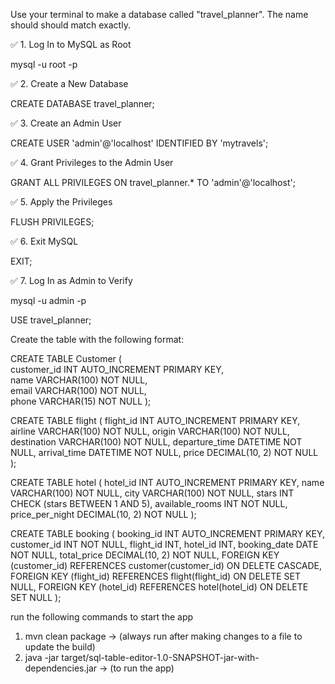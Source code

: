 Use your terminal to make a database called "travel_planner". The name should should match exactly.

✅ 1. Log In to MySQL as Root

mysql -u root -p

✅ 2. Create a New Database

CREATE DATABASE travel_planner;

✅ 3. Create an Admin User

CREATE USER 'admin'@'localhost' IDENTIFIED BY 'mytravels';

✅ 4. Grant Privileges to the Admin User

GRANT ALL PRIVILEGES ON travel_planner.* TO 'admin'@'localhost';

✅ 5. Apply the Privileges

FLUSH PRIVILEGES;

✅ 6. Exit MySQL

EXIT;

✅ 7. Log In as Admin to Verify

mysql -u admin -p

USE travel_planner;

Create the table with the following format:

CREATE TABLE Customer (     
    customer_id INT AUTO_INCREMENT PRIMARY KEY,     
    name VARCHAR(100) NOT NULL,     
    email VARCHAR(100) NOT NULL,     
    phone VARCHAR(15) NOT NULL );

CREATE TABLE flight (
    flight_id INT AUTO_INCREMENT PRIMARY KEY,
    airline VARCHAR(100) NOT NULL,
    origin VARCHAR(100) NOT NULL,
    destination VARCHAR(100) NOT NULL,
    departure_time DATETIME NOT NULL,
    arrival_time DATETIME NOT NULL,
    price DECIMAL(10, 2) NOT NULL
);

CREATE TABLE hotel (
    hotel_id INT AUTO_INCREMENT PRIMARY KEY,
    name VARCHAR(100) NOT NULL,
    city VARCHAR(100) NOT NULL,
    stars INT CHECK (stars BETWEEN 1 AND 5),
    available_rooms INT NOT NULL,
    price_per_night DECIMAL(10, 2) NOT NULL
);

CREATE TABLE booking (
    booking_id INT AUTO_INCREMENT PRIMARY KEY,
    customer_id INT NOT NULL,
    flight_id INT,
    hotel_id INT,
    booking_date DATE NOT NULL,
    total_price DECIMAL(10, 2) NOT NULL,
    FOREIGN KEY (customer_id) REFERENCES customer(customer_id) ON DELETE CASCADE,
    FOREIGN KEY (flight_id) REFERENCES flight(flight_id) ON DELETE SET NULL,
    FOREIGN KEY (hotel_id) REFERENCES hotel(hotel_id) ON DELETE SET NULL
);

run the following commands to start the app
1. mvn clean package  ->  (always run after making changes to a file to update the build)
2. java -jar target/sql-table-editor-1.0-SNAPSHOT-jar-with-dependencies.jar  ->   (to run the app)